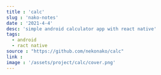 ```yaml
---
title : 'calc'
slug : 'nako-notes'
date : '2021-4-4'
desc: 'simple android calculator app with react native'
tags:
  - android
  - ract native
source : "https://github.com/nekonako/calc"
link :
image : '/assets/project/calc/cover.png'
---
```

